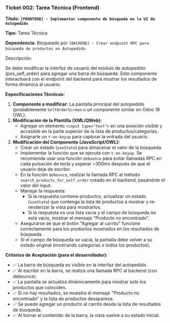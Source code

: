 ### Ticket 002: Tarea Técnica (Frontend)

**Título:** **`[FRONTEND] - Implementar componente de búsqueda en la UI de Autopedido`**

**Tipo:** Tarea Técnica

**Dependencia:** Bloqueado por `[BACKEND] - Crear endpoint RPC para búsqueda de productos en Autopedido`.

Descripción:

Se debe modificar la interfaz de usuario del módulo de autopedido (pos_self_order) para agregar una barra de búsqueda. Este componente interactuará con el endpoint del backend para mostrar los resultados de forma dinámica al usuario.

**Especificaciones Técnicas:**

1.  **Componente a modificar:** La pantalla principal del autopedido (probablemente `SelfOrderScreen` o un componente similar en Odoo 18 OWL).
2.  **Modificación de la Plantilla (XML/QWeb):**
    -   Agregar un elemento `<input type="text">` en una posición visible y accesible en la parte superior de la lista de productos/categorías.
    -   Asignarle un `t-on-keyup` para capturar la entrada del usuario.
3.  **Modificación del Componente (JavaScript/OWL):**
    -   Crear un estado (`useState`) para almacenar el valor de la búsqueda.
    -   Implementar la función que se ejecuta con `t-on-keyup`. Se recomienda usar una función `debounce` para evitar llamadas RPC en cada pulsación de tecla y esperar ~300ms después de que el usuario deje de escribir.
    -   En la función `debounce`, realizar la llamada RPC al método `search_products_for_self_order` creado en el backend, pasándole el valor del input.
    -   Manejar la respuesta:
        -   Si la respuesta contiene productos, actualizar un estado (`useState`) que contenga la lista de productos a mostrar y re-renderizar la vista para mostrarlos.
        -   Si la respuesta es una lista vacía y el campo de búsqueda no está vacío, mostrar el mensaje "Producto no encontrado".
    -   Asegurarse de que el botón "Agregar al carrito" funcione correctamente para los productos mostrados en los resultados de búsqueda.
    -   Si el campo de búsqueda se vacía, la pantalla debe volver a su estado original (mostrando categorías o todos los productos).

**Criterios de Aceptación (para el desarrollador):**

-   ✅ La barra de búsqueda es visible en la interfaz del autopedido.
-   ✅ Al escribir en la barra, se realiza una llamada RPC al backend (con debounce).
-   ✅ La pantalla se actualiza dinámicamente para mostrar solo los productos que coinciden.
-   ✅ Si no hay resultados, se muestra el mensaje "Producto no encontrado" y la lista de productos desaparece.
-   ✅ Se puede agregar un producto al carrito desde la lista de resultados de búsqueda.
-   ✅ Al borrar el contenido de la barra, la vista vuelve a su estado inicial.
